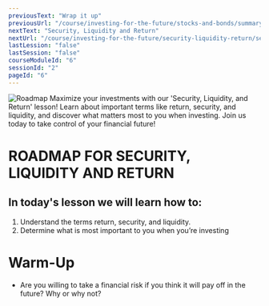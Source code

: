 ```yaml
---
previousText: "Wrap it up"
previousUrl: "/course/investing-for-the-future/stocks-and-bonds/summary"
nextText: "Security, Liquidity and Return"
nextUrl: "/course/investing-for-the-future/security-liquidity-return/security-liquidity-return"
lastLession: "false"
lastSession: "false"
courseModuleId: "6"
sessionId: "2"
pageId: "6"
---
```


![Roadmap](/assets/img/roadmap.png)
<sparkle-character-intro class="shift-up-overlap" position="right" character="yuna">
Maximize your investments with our 'Security, Liquidity, and Return' lesson! Learn about important terms like return, security, and liquidity, and discover what matters most to you when investing. Join us today to take control of your financial future!</sparkle-character-intro>

# ROADMAP FOR SECURITY, LIQUIDITY AND RETURN
## In today's lesson we will learn how to:
1. Understand the terms return, security, and liquidity.
2. Determine what is most important to you when you’re investing


# Warm-Up
- Are you willing to take a financial risk if you think it will pay off in the future? Why or why not?